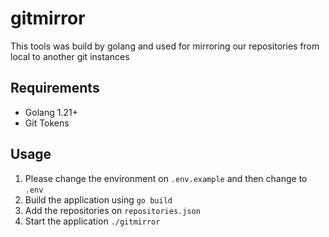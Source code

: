# gitmirror

This tools was build by golang and used for mirroring our repositories from local to another git instances

## Requirements

- Golang 1.21+
- Git Tokens

## Usage

1. Please change the environment on `.env.example` and then change to `.env`
2. Build the application using `go build`
3. Add the repositories on `repositories.json`
4. Start the application `./gitmirror`
